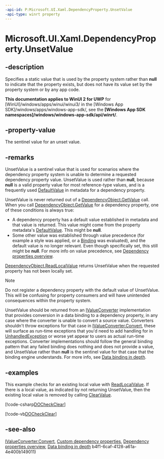 ```yaml
---
-api-id: P:Microsoft.UI.Xaml.DependencyProperty.UnsetValue
-api-type: winrt property
---
```


<!-- Property syntax
public object UnsetValue { get; }
-->

# Microsoft.UI.Xaml.DependencyProperty.UnsetValue

## -description
Specifies a static value that is used by the property system rather than **null** to indicate that the property exists, but does not have its value set by the property system or by any app code.

**This documentation applies to WinUI 2 for UWP** for [WinUI]/windows/apps/winui/winui3/ in the [Windows App SDK]/windows/apps/windows-app-sdk/, see the **[Windows App SDK namespaces]/windows/windows-app-sdk/api/winrt/**.

## -property-value
The sentinel value for an unset value.

## -remarks
UnsetValue is a sentinel value that is used for scenarios where the dependency property system is unable to determine a requested dependency property value. UnsetValue is used rather than **null**, because **null** is a valid property value for most reference-type values, and is a frequently used [DefaultValue](propertymetadata_defaultvalue.md) in metadata for a dependency property.

UnsetValue is never returned out of a [DependencyObject.GetValue](dependencyobject_getvalue_229640130.md) call. When you call [DependencyObject.GetValue](dependencyobject_getvalue_229640130.md) for a dependency property, one of these conditions is always true:
+ A dependency property has a default value established in metadata and that value is returned. This value might come from the property metadata's [DefaultValue](propertymetadata_defaultvalue.md). This might be **null**.
+ Some other value was established through value precedence (for example a style was applied, or a [Binding](../microsoft.ui.xaml.data/binding.md) was evaluated), and the default value is no longer relevant. Even though specifically set, this still might be **null**. For more info on value precedence, see [Dependency properties overview](/windows/uwp/xaml-platform/dependency-properties-overview).


[DependencyObject.ReadLocalValue](dependencyobject_readlocalvalue_1526948202.md) returns UnsetValue when the requested property has not been locally set.



> [!NOTE]
> Do not register a dependency property with the default value of UnsetValue. This will be confusing for property consumers and will have unintended consequences within the property system.


<!--<rem  xmlns:xsi="http://www.w3.org/2001/XMLSchema-instance">Comment out don't think this applies. UnsetValue has a special meaning when used as the return value of a property changed callback.</rem>-->
UnsetValue should be returned from an [IValueConverter](../microsoft.ui.xaml.data/ivalueconverter.md) implementation that provides conversion in a data binding to a dependency property, in any case where the converter is unable to convert a source value. Converters shouldn't throw exceptions for that case in [IValueConverter.Convert](../microsoft.ui.xaml.data/ivalueconverter_convert_101701969.md), these will surface as run-time exceptions that you'd need to add handling for in [UnhandledException](application_unhandledexception.md) or worse yet appear to users as actual run-time exceptions. Converter implementations should follow the general binding pattern that any failed binding does nothing and does not provide a value, and UnsetValue rather than **null** is the sentinel value for that case that the binding engine understands. For more info, see [Data binding in depth](/windows/uwp/data-binding/data-binding-in-depth).

## -examples
This example checks for an existing local value with [ReadLocalValue](dependencyobject_readlocalvalue_1526948202.md). If there is a local value, as indicated by not returning UnsetValue, then the existing local value is removed by calling [ClearValue](dependencyobject_clearvalue_171358816.md).



[!code-csharp[DOCheckClear](../microsoft.ui.xaml/code/DOandDP/csharp/Class1.cs#SnippetDOCheckClear)]

[!code-vb[DOCheckClear](../microsoft.ui.xaml/code/DOandDP/vbnet/Class1.vb#SnippetDOCheckClear)]

## -see-also
[IValueConverter.Convert](../microsoft.ui.xaml.data/ivalueconverter_convert_101701969.md), [Custom dependency properties](/windows/uwp/xaml-platform/custom-dependency-properties), [Dependency properties overview](/windows/uwp/xaml-platform/dependency-properties-overview), [Data binding in depth](/windows/uwp/data-binding/data-binding-in-depth)
b4f1-6caf-4128-a61a-4e400b149011)
